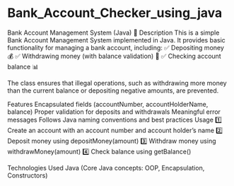# Bank_Account_Checker_using_java

Bank Account Management System (Java) 🏦
Description
This is a simple Bank Account Management System implemented in Java. It provides basic functionality for managing a bank account, including:
✅ Depositing money 💰
✅ Withdrawing money (with balance validation) 🔄
✅ Checking account balance 📊

The class ensures that illegal operations, such as withdrawing more money than the current balance or depositing negative amounts, are prevented.

Features
Encapsulated fields (accountNumber, accountHolderName, balance)
Proper validation for deposits and withdrawals
Meaningful error messages
Follows Java naming conventions and best practices
Usage
1️⃣ Create an account with an account number and account holder’s name
2️⃣ Deposit money using depositMoney(amount)
3️⃣ Withdraw money using withdrawMoney(amount)
4️⃣ Check balance using getBalance()

Technologies Used
Java (Core Java concepts: OOP, Encapsulation, Constructors)
